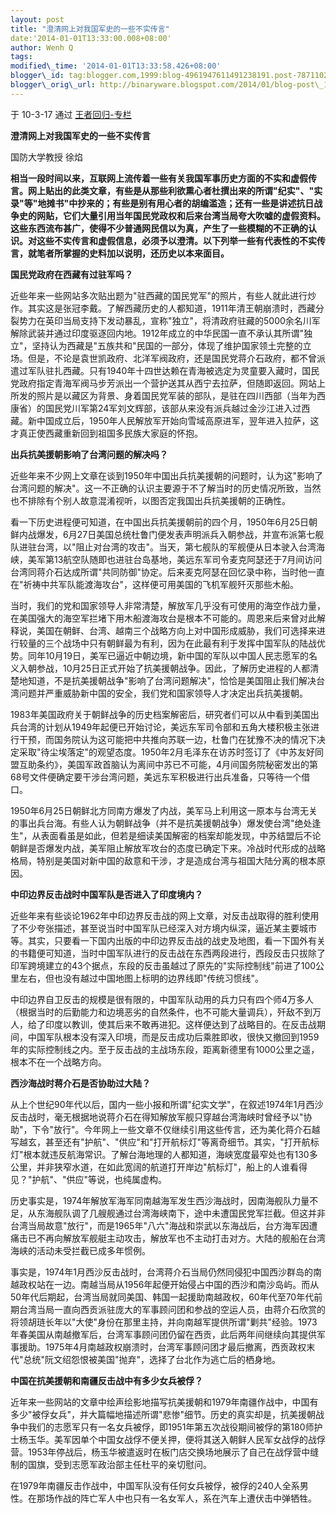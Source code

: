 ```yaml
--- 
layout: post 
title: "澄清网上对我国军史的一些不实传言" 
date:'2014-01-01T13:33:00.008+08:00' 
author: Wenh Q
tags:
modified\_time: '2014-01-01T13:33:58.426+08:00' 
blogger\_id: tag:blogger.com,1999:blog-4961947611491238191.post-7871102260104743325
blogger\_orig\_url: http://binaryware.blogspot.com/2014/01/blog-post\_1911.html
---
```

<div dir="ltr">

于 10-3-17 通过 [王者回归-专栏](http://blog.china.com/u/060604/863/)



**澄清网上对我国军史的一些不实传言**



国防大学教授 徐焰



**相当一段时间以来，互联网上流传着一些有关我国军事历史方面的不实和虚假传言。网上贴出的此类文章，有些是从那些利欲熏心者杜撰出来的所谓"纪实"、"实录"等"地摊书"中抄来的；有些是别有用心者的胡编滥造；还有一些是讲述抗日战争史的网贴，它们大量引用当年国民党政权和后来台湾当局夸大吹嘘的虚假资料。这些东西流布甚广，使得不少普通网民信以为真，产生了一些模糊的不正确的认识。对这些不实传言和虚假信息，必须予以澄清。以下列举一些有代表性的不实传言，就笔者所掌握的史料加以说明，还历史以本来面目。**



**国民党政府在西藏有过驻军吗？**



近些年来一些网站多次贴出题为"驻西藏的国民党军"的照片，有些人就此进行炒作。其实这是张冠李戴。了解西藏历史的人都知道，1911年清王朝崩溃时，西藏分裂势力在英印当局支持下发动暴乱，宣称"独立"，将清政府驻藏的5000余名川军解除武装并通过印度驱逐回内地。1912年成立的中华民国一直不承认其所谓"独立"，坚持认为西藏是"五族共和"民国的一部分，体现了维护国家领土完整的立场。但是，不论是袁世凯政府、北洋军阀政府，还是国民党蒋介石政府，都不曾派遣过军队驻扎西藏。只有1940年十四世达赖在青海被选定为灵童要入藏时，国民党政府指定青海军阀马步芳派出一个营护送其从西宁去拉萨，但随即返回。网站上所发的照片是以藏区为背景、身着国民党军装的部队，是驻在四川西部（当年为西康省）的国民党川军第24军刘文辉部，该部从来没有派兵越过金沙江进入过西藏。新中国成立后，1950年人民解放军开始向雪域高原进军，翌年进入拉萨，这才真正使西藏重新回到祖国多民族大家庭的怀抱。



**出兵抗美援朝影响了台湾问题的解决吗？**



近些年来不少网上文章在谈到1950年中国出兵抗美援朝的问题时，认为这"影响了台湾问题的解决"。这一不正确的认识主要源于不了解当时的历史情况所致，当然也不排除有个别人故意混淆视听，以图否定我国出兵抗美援朝的正确性。



看一下历史进程便可知道，在中国出兵抗美援朝前的四个月，1950年6月25日朝鲜内战爆发，6月27日美国总统杜鲁门便发表声明派兵入朝参战，并宣布派第七舰队进驻台湾，以"阻止对台湾的攻击"。当天，第七舰队的军舰便从日本驶入台湾海峡，美军第13航空队随即也进驻台岛基地，美远东军司令麦克阿瑟还于7月间访问台湾同蒋介石达成所谓"共同防御"协定。后来麦克阿瑟在回忆录中称，当时他一直在"祈祷中共军队能渡海攻台"，这样便可用美国的飞机军舰歼灭那些木船。



当时，我们的党和国家领导人非常清楚，解放军几乎没有可使用的海空作战力量，在美国强大的海空军拦堵下用木船渡海攻台是根本不可能的。周恩来后来曾对此解释说，美国在朝鲜、台湾、越南三个战略方向上对中国形成威胁，我们可选择来进行较量的三个战场中只有朝鲜最为有利，因为在此最有利于发挥中国军队的陆战优势。同年10月19日，美军已逼近中朝边境，新中国的军队以中国人民志愿军的名义入朝参战，10月25日正式开始了抗美援朝战争。因此，了解历史进程的人都清楚地知道，不是抗美援朝战争"影响了台湾问题解决"，恰恰是美国阻止我们解决台湾问题并严重威胁新中国的安全，我们党和国家领导人才决定出兵抗美援朝。



1983年美国政府关于朝鲜战争的历史档案解密后，研究者们可以从中看到美国出兵台湾的计划从1949年起便已开始讨论，美远东军司令部和五角大楼积极主张进行干预，而国务院认为这可能把中共推向苏联一边，杜鲁门在犹豫不决的情况下决定采取"待尘埃落定"的观望态度。1950年2月毛泽东在访苏时签订了《中苏友好同盟互助条约》，美国军政首脑认为离间中苏已不可能，4月间国务院秘密发出的第68号文件便确定要干涉台湾问题，美远东军积极进行出兵准备，只等待一个借口。



1950年6月25日朝鲜北方同南方爆发了内战，美军马上利用这一原本与台湾无关的事出兵台海。有些人认为朝鲜战争（并不是抗美援朝战争）爆发使台湾"绝处逢生"，从表面看虽是如此，但若是细读美国解密的档案却能发现，中苏结盟后不论朝鲜是否爆发内战，美军阻止解放军攻台的态度已确定下来。冷战时代形成的战略格局，特别是美国对新中国的敌意和干涉，才是造成台湾与祖国大陆分离的根本原因。



**中印边界反击战时中国军队是否进入了印度境内？**



近些年来有些谈论1962年中印边界反击战的网上文章，对反击战取得的胜利使用了不少夸张描述，甚至说当时中国军队已经深入对方境内纵深，逼近某主要城市等。其实，只要看一下国内出版的中印边界反击战的战史及地图，看一下国外有关的书籍便可知道，当时中国军队进行的反击战在东西两段进行，西段反击只拔除了印军跨境建立的43个据点，东段的反击虽越过了原先的"实际控制线"前进了100公里左右，但也没有越过中国地图上标明的边界线即"传统习惯线"。



中印边界自卫反击的规模是很有限的，中国军队动用的兵力只有四个师4万多人（根据当时的后勤能力和边境恶劣的自然条件，也不可能大量调兵），歼敌不到万人，给了印度以教训，使其后来不敢再进犯。这样便达到了战略目的。在反击战期间，中国军队根本没有深入印境，而是反击成功后乘胜即收，很快又撤回到1959年的实际控制线之内。至于反击战的主战场东段，距离新德里有1000公里之遥，根本不在一个战略方向。



**西沙海战时蒋介石是否协助过大陆？**



从上个世纪90年代以后，国内一些小报和所谓"纪实文学"，在叙述1974年1月西沙反击战时，毫无根据地说蒋介石在得知解放军舰只穿越台湾海峡时曾经予以"协助"，下令"放行"。今年网上一些文章不仅继续引用这些传言，还为美化蒋介石越写越玄，甚至还有"护航"、"供应"和"打开航标灯"等离奇细节。其实，"打开航标灯"根本就违反航海常识。了解台海地理的人都知道，海峡宽度最窄处也有130多公里，并非狭窄水道，在如此宽阔的航道打开岸边"航标灯"，船上的人谁看得见？"护航"、"供应"等说，也纯属虚构。



历史事实是，1974年解放军海军同南越海军发生西沙海战时，因南海舰队力量不足，从东海舰队调了几艘舰通过台湾海峡南下，途中未遭国民党军拦截。但这并非台湾当局故意"放行"，而是1965年"八六"海战和崇武以东海战后，台方海军因遭痛击已不再向解放军舰艇主动攻击，解放军也不主动打击对方。大陆的舰船在台湾海峡的活动未受拦截已成多年惯例。



事实是，1974年1月西沙反击战时，台湾蒋介石当局仍然同侵犯中国西沙群岛的南越政权站在一边。南越当局从1956年起便开始侵占中国的西沙和南沙岛屿。而从50年代后期起，台湾当局就同美国、韩国一起援助南越政权，60年代至70年代前期台湾当局一直向西贡派驻庞大的军事顾问团和参战的空运人员，由蒋介石欣赏的将领胡琏长年以"大使"身份在那里主持，并向南越军提供所谓"剿共"经验。1973年春美国从南越撤军后，台湾军事顾问团仍留在西贡，此后两年间继续向其提供军事援助。1975年4月南越政权崩溃时，台湾军事顾问团才最后撤离，西贡政权末代"总统"阮文绍怨恨被美国"抛弃"，选择了台北作为逃亡后的栖身地。



**中国在抗美援朝和南疆反击战中有多少女兵被俘？**



近年来一些网站的文章中绘声绘影地描写抗美援朝和1979年南疆作战中，中国有多少"被俘女兵"，并大篇幅地描述所谓"悲惨"细节。历史的真实却是，抗美援朝战争中我们的志愿军只有一名女兵被俘，即1951年第五次战役期间被俘的第180师护士杨玉华。美军因单个中国女战俘不便关押，便将其送入朝鲜人民军女战俘的战俘营。1953年停战后，杨玉华被遣返时在板门店交换场地展示了自己在战俘营中缝制的国旗，受到志愿军政治部主任杜平的亲切慰问。



在1979年南疆反击作战中，中国军队没有任何女兵被俘，被俘的240人全系男性。在那场作战的阵亡军人中也只有一名女军人，系在汽车上遭伏击中弹牺牲。

</div>
